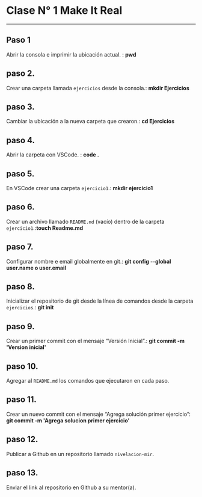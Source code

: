 # Clase N° 1 Make It Real
---
## Paso 1
Abrir la consola e imprimir la ubicación actual. : **pwd**
## paso 2. 
Crear una carpeta llamada `ejercicios` desde la consola.: **mkdir Ejercicios**
## paso 3. 
Cambiar la ubicación a la nueva carpeta que crearon.: **cd Ejercicios**
## paso 4. 
Abrir la carpeta con VSCode. : **code .**
## paso 5. 
En VSCode crear una carpeta `ejercicio1`.: **mkdir ejercicio1**
## paso 6. 
Crear un archivo llamado `README.md` (vacío) dentro de la carpeta `ejercicio1`.:**touch Readme.md**
## paso 7. 
Configurar nombre e email globalmente en git.: **git config --global user.name o user.email**
## paso 8. 
Inicializar el repositorio de git desde la línea de comandos desde la carpeta `ejercicios`.: **git init**
## paso 9. 
Crear un primer commit con el mensaje “Versión Inicial”.: **git commit -m 'Version inicial'**
## paso 10.
Agregar al `README.md` los comandos que ejecutaron en cada paso.
## paso 11.
Crear un nuevo commit con el mensaje “Agrega solución primer ejercicio”: **git commit -m 'Agrega solucion primer ejercicio'**
## paso 12.
Publicar a Github en un repositorio llamado `nivelacion-mir`.
## paso 13.
 Enviar el link al repositorio en Github a su mentor(a).